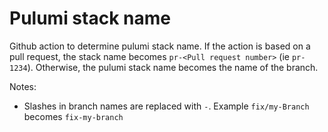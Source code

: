 # Pulumi stack name

Github action to determine pulumi stack name. If the action is based on a pull request, the stack name becomes `pr-<Pull request number>` (ie `pr-1234`).
Otherwise, the pulumi stack name becomes the name of the branch.

Notes:

- Slashes in branch names are replaced with `-`. Example `fix/my-Branch` becomes `fix-my-branch`
